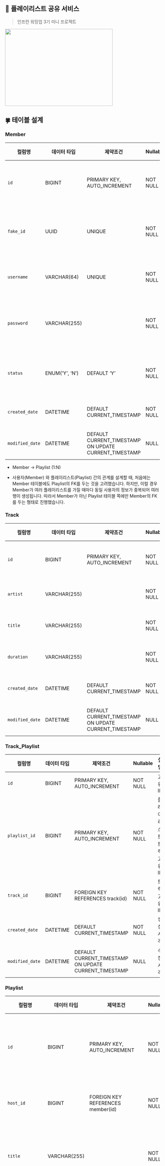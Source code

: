 ## 🎵 플레이리스트 공유 서비스
>
> 인프런 워밍업 3기 미니 프로젝트
>

<img src='https://github.com/user-attachments/assets/9f05bbe2-c5a0-4e8e-9375-69e75efa139c' width='350' height='250' />


## 🍀 테이블 설계
### Member

| 컬럼명 | 데이터 타입 | 제약조건 | Nullable | 설명 |
| --- | --- | --- | --- | --- |
| `id` | BIGINT | PRIMARY KEY, AUTO_INCREMENT |  NOT NULL | 사용자 고유 ID |
| `fake_id`  | UUID | UNIQUE |  NOT NULL | 외부 노출 고유 ID |
| `username` | VARCHAR(64) | UNIQUE |  NOT NULL | 사용자 이름 |
| `password`  | VARCHAR(255) |  |  NOT NULL | 사용자 패스워드 |
| `status` | ENUM(’Y’, ‘N’) | DEFAULT ‘Y’ |  NOT NULL | 상태(정상/삭제) |
| `created_date` | DATETIME | DEFAULT CURRENT_TIMESTAMP |  NOT NULL | 생성 시각 |
| `modified_date` | DATETIME | DEFAULT CURRENT_TIMESTAMP ON UPDATE CURRENT_TIMESTAMP | NULL | 수정 시각 |

- Member → Playlist (1:N) 

- 사용자(Member) 와 플레이리스트(Playlist) 간의 관계를 설계할 때, 처음에는 Member 테이블에도 Playlist의 FK를 두는 것을 고려했습니다. 하지만, 이럴 경우 Member가 여러 플레이리스트를 가질 때마다 동일 사용자의 정보가 중복되어 여러 행이 생성됩니다. 따라서 Member가 아닌 Playlist 테이블 쪽에만 Member의 FK를 두는 형태로 진행했습니다.



### Track

| 컬럼명 | 데이터 타입 | 제약조건 | Nullable | 설명 |
| --- | --- | --- | --- | --- |
| `id` | BIGINT | PRIMARY KEY, AUTO_INCREMENT |  NOT NULL | 트랙 고유 ID |
| `artist`  | VARCHAR(255) |  |  NOT NULL | 가수 이름 |
| `title` | VARCHAR(255) |  |  NOT NULL | 노래 제목 |
| `duration`  | VARCHAR(255) |  |  NOT NULL | 음악 길이 |
| `created_date` | DATETIME | DEFAULT CURRENT_TIMESTAMP |  NOT NULL | 생성 시각 |
| `modified_date` | DATETIME | DEFAULT CURRENT_TIMESTAMP ON UPDATE CURRENT_TIMESTAMP | NULL | 수정 시각 |



### Track_Playlist

| 컬럼명 | 데이터 타입 | 제약조건 | Nullable | 설명 |
| --- | --- | --- | --- | --- |
| `id` | BIGINT | PRIMARY KEY, AUTO_INCREMENT |  NOT NULL | 고유 ID |
| `playlist_id` | BIGINT | PRIMARY KEY, AUTO_INCREMENT |  NOT NULL | 플레이리스트 트랙 고유 ID |
| `track_id`  | BIGINT | FOREIGN KEY REFERENCES track(id) |  NOT NULL | 트랙 고유 ID |
| `created_date` | DATETIME | DEFAULT CURRENT_TIMESTAMP |  NOT NULL | 생성 시각 |
| `modified_date` | DATETIME | DEFAULT CURRENT_TIMESTAMP ON UPDATE CURRENT_TIMESTAMP | NULL | 수정 시각 |



### Playlist

| 컬럼명 | 데이터 타입 | 제약조건 | Nullable | 설명 |
| --- | --- | --- | --- | --- |
| `id` | BIGINT | PRIMARY KEY, AUTO_INCREMENT |  NOT NULL | 플레이리스트 고유 ID |
| `host_id`  | BIGINT | FOREIGN KEY REFERENCES member(id) |  NOT NULL | 사용자 고유 ID |
| `title`  | VARCHAR(255) |  |  NOT NULL | 플레이리스트 제목 |
| `playlist_image`  | VARCHAR(255) |  | NULL | 플레이리스트 커버 이미지 |
| `created_date` | DATETIME | DEFAULT CURRENT_TIMESTAMP |  NOT NULL | 생성 시각 |
| `modified_date` | DATETIME | DEFAULT CURRENT_TIMESTAMP ON UPDATE CURRENT_TIMESTAMP | NULL | 수정 시각 |

- Playlist <-> Track (N:M) 

- Playlist에 여러 track_id가 물리니 해당 테이블에 같은 id로 여러 행이 반복되었습니다. 따라서 중간 테이블 Track_Playlist를 만들었습니다.



